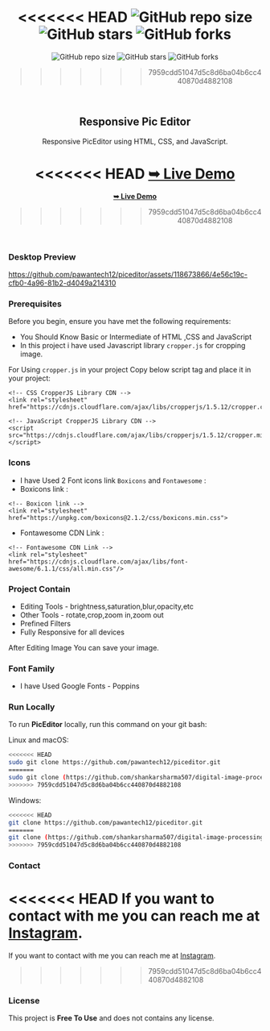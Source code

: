 <div align="center">
  
<<<<<<< HEAD
  ![GitHub repo size](https://img.shields.io/github/repo-size/pawantech12/piceditor)
  ![GitHub stars](https://img.shields.io/github/stars/pawantech12/piceditor?style=social)
  ![GitHub forks](https://img.shields.io/github/forks/pawantech12/piceditor?style=social)
=======
  ![GitHub repo size](https://img.shields.io/github/repo-size/shankarsharma507/digital-image-processing)
  ![GitHub stars](https://img.shields.io/github/stars/shankarsharma507/digital-image-processing?style=social)
  ![GitHub forks](https://img.shields.io/github/forks/shankarsharma507/digital-image-processing?style=social)
>>>>>>> 7959cdd51047d5c8d6ba04b6cc440870d4882108

  <br />

  <h2 align="center">Responsive Pic Editor</h2>

  Responsive PicEditor using HTML, CSS, and JavaScript.

<<<<<<< HEAD
  <a href="https://pawantech12.github.io/piceditor/"><strong>➥ Live Demo</strong></a>
=======
  <a href="file:///E:/projects/piceditor-main/index.html"><strong>➥ Live Demo</strong></a>
>>>>>>> 7959cdd51047d5c8d6ba04b6cc440870d4882108

</div>

<br />

### Desktop Preview

https://github.com/pawantech12/piceditor/assets/118673866/4e56c19c-cfb0-4a96-81b2-d4049a214310

### Prerequisites

Before you begin, ensure you have met the following requirements:

* You Should Know Basic or Intermediate of HTML ,CSS and JavaScript
* In this project i have used Javascript library `cropper.js` for cropping image. 

For Using `cropper.js` in your project Copy below script tag and place it in your project:

```
<!-- CSS CropperJS Library CDN -->
<link rel="stylesheet" href="https://cdnjs.cloudflare.com/ajax/libs/cropperjs/1.5.12/cropper.css"/>

<!-- JavaScript CropperJS Library CDN -->
<script src="https://cdnjs.cloudflare.com/ajax/libs/cropperjs/1.5.12/cropper.min.js"></script>
```

### Icons

* I have Used 2 Font icons link `Boxicons` and `Fontawesome` :
* Boxicons link :
```
<!-- Boxicon link -->
<link rel="stylesheet" href="https://unpkg.com/boxicons@2.1.2/css/boxicons.min.css">
```

* Fontawesome CDN Link :
```
<!-- Fontawesome CDN Link -->
<link rel="stylesheet" href="https://cdnjs.cloudflare.com/ajax/libs/font-awesome/6.1.1/css/all.min.css"/>
```
### Project Contain

* Editing Tools - brightness,saturation,blur,opacity,etc
* Other Tools - rotate,crop,zoom in,zoom out
* Prefined Filters
* Fully Responsive for all devices

After Editing Image You can save your image.

### Font Family
 
 * I have Used Google Fonts - Poppins

### Run Locally

To run **PicEditor** locally, run this command on your git bash:

Linux and macOS:

```bash
<<<<<<< HEAD
sudo git clone https://github.com/pawantech12/piceditor.git
=======
sudo git clone (https://github.com/shankarsharma507/digital-image-processing.git)
>>>>>>> 7959cdd51047d5c8d6ba04b6cc440870d4882108
```

Windows:

```bash
<<<<<<< HEAD
git clone https://github.com/pawantech12/piceditor.git
=======
git clone (https://github.com/shankarsharma507/digital-image-processing.git)
>>>>>>> 7959cdd51047d5c8d6ba04b6cc440870d4882108
```

### Contact

<<<<<<< HEAD
If you want to contact with me you can reach me at [Instagram](https://www.instagram.com/codewithpawan/).
=======
If you want to contact with me you can reach me at [Instagram](https://www.instagram.com).
>>>>>>> 7959cdd51047d5c8d6ba04b6cc440870d4882108

### License

This project is **Free To Use** and does not contains any license.
